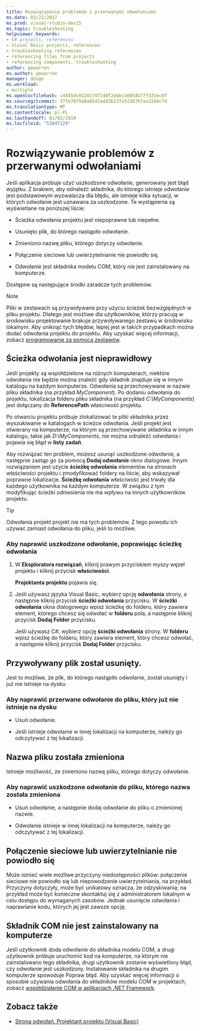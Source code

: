 ```yaml
---
title: Rozwiązywanie problemów z przerwanymi odwołaniami
ms.date: 03/21/2017
ms.prod: visual-studio-dev15
ms.topic: troubleshooting
helpviewer_keywords:
- C# projects, references
- Visual Basic projects, references
- troubleshooting references
- referencing files from projects
- referencing components, troubleshooting
author: gewarren
ms.author: gewarren
manager: douge
ms.workload:
- multiple
ms.openlocfilehash: c4d45dc01201747240f2ebbc50854b77fd31ec0f
ms.sourcegitcommit: 37fb7075b0a65d2add3b137a5230767aa3266c74
ms.translationtype: MT
ms.contentlocale: pl-PL
ms.lasthandoff: 01/02/2019
ms.locfileid: "53847129"
---
```

# <a name="troubleshoot-broken-references"></a>Rozwiązywanie problemów z przerwanymi odwołaniami

Jeśli aplikacja próbuje użyć uszkodzone odwołanie, generowany jest błąd wyjątku. Z brakiem, aby odnaleźć składnika, do którego istnieje odwołanie jest podstawowym wyzwalacza dla błędu, ale istnieje kilka sytuacji, w których odwołanie jest uznawana za uszkodzone. Te wystąpienia są wyświetlane na poniższej liście:

- Ścieżka odwołania projektu jest niepoprawne lub niepełne.

- Usunięto plik, do którego nastąpiło odwołanie.

- Zmieniono nazwę pliku, którego dotyczy odwołanie.

- Połączenie sieciowe lub uwierzytelnianie nie powiodło się.

- Odwołanie jest składnika modelu COM, który nie jest zainstalowany na komputerze.

Dostępne są następujące środki zaradcze tych problemów.

> [!NOTE]
> Pliki w zestawach są przywoływane przy użyciu ścieżek bezwzględnych w pliku projektu. Dlatego jest możliwe dla użytkowników, którzy pracują w środowisku projektowanie brakuje przywoływanego zestawu w środowisku lokalnym. Aby uniknąć tych błędów, lepiej jest w takich przypadkach można dodać odwołania projektu do projektu. Aby uzyskać więcej informacji, zobacz [programowanie za pomocą zestawów](/dotnet/framework/app-domains/programming-with-assemblies).

## <a name="reference-path-is-incorrect"></a>Ścieżka odwołania jest nieprawidłowy

Jeśli projekty są współdzielone na różnych komputerach, niektóre odwołania nie będzie można znaleźć gdy składnik znajduje się w innym katalogu na każdym komputerze. Odwołania są przechowywane w nazwie pliku składnika (na przykład *MyComponent*). Po dodaniu odwołania do projektu, lokalizacja folderu pliku składnika (na przykład *C:\MyComponents*) jest dołączany do **ReferencePath** właściwość projektu.

Po otwarciu projektu próbuje zlokalizować te pliki składnika przez wyszukiwanie w katalogach w ścieżce odwołania. Jeśli projekt jest otwierany na komputerze, na którym są przechowywane składnika w innym katalogu, takie jak *D:\MyComponents*, nie można odnaleźć odwołania i pojawia się błąd w **listy zadań**.

Aby rozwiązać ten problem, możesz usunąć uszkodzone odwołanie, a następnie zastąp go za pomocą **Dodaj odwołanie** okno dialogowe. Innym rozwiązaniem jest użycie **ścieżkę odwołania** elementów na stronach właściwości projektu i zmodyfikować foldery na liście, aby wskazywał poprawne lokalizacje. **Ścieżkę odwołania** właściwość jest trwały dla każdego użytkownika na każdym komputerze. W związku z tym modyfikując ścieżki odniesienia nie ma wpływu na innych użytkowników projektu.

> [!TIP]
> Odwołania projekt projekt nie ma tych problemów. Z tego powodu ich używać zamiast odwołania do pliku, jeśli to możliwe.

### <a name="to-fix-a-broken-project-reference-by-correcting-the-reference-path"></a>Aby naprawić uszkodzone odwołanie, poprawiając ścieżkę odwołania

1. W **Eksploratora rozwiązań**, kliknij prawym przyciskiem myszy węzeł projektu i kliknij przycisk **właściwości**.

   **Projektanta projektu** pojawia się.

1. Jeśli używasz języka Visual Basic, wybierz opcję **odwołania** strony, a następnie kliknij przycisk **ścieżki odwołania** przycisku. W **ścieżki odwołania** okna dialogowego wpisz ścieżkę do folderu, który zawiera element, którego chcesz się odwołać w **folderu** pola, a następnie kliknij przycisk **Dodaj Folder** przycisku.

    Jeśli używasz C#, wybierz opcję **ścieżki odwołania** strony. W **folderu** wpisz ścieżkę do folderu, który zawiera element, który chcesz odwołać, a następnie kliknij przycisk **Dodaj Folder** przycisku.

## <a name="referenced-file-has-been-deleted"></a>Przywoływany plik został usunięty.

Jest to możliwe, że plik, do którego nastąpiło odwołanie, został usunięty i już nie istnieje na dysku.

### <a name="to-fix-a-broken-project-reference-for-a-file-that-no-longer-exists-on-your-drive"></a>Aby naprawić przerwane odwołanie do pliku, który już nie istnieje na dysku

- Usuń odwołanie.

- Jeśli istnieje odwołanie w innej lokalizacji na komputerze, należy go odczytywać z tej lokalizacji.

## <a name="referenced-file-has-been-renamed"></a>Nazwa pliku została zmieniona

Istnieje możliwość, że zmieniono nazwę pliku, którego dotyczy odwołanie.

### <a name="to-fix-a-broken-reference-for-a-file-that-has-been-renamed"></a>Aby naprawić uszkodzone odwołanie do pliku, którego nazwa została zmieniona

- Usuń odwołanie, a następnie dodaj odwołanie do pliku o zmienionej nazwie.

- Odwołanie istnieje w innej lokalizacji na komputerze, należy go odczytywać z tej lokalizacji.

## <a name="network-connection-or-authentication-has-failed"></a>Połączenie sieciowe lub uwierzytelnianie nie powiodło się

Może istnieć wiele możliwe przyczyny niedostępności plików: połączenie sieciowe nie powiodło się lub niepowodzenie uwierzytelniania, na przykład. Przyczyny dotyczyły, może być unikatowy oznacza, że odzyskiwania; na przykład może być konieczne skontaktuj się z administratorem lokalnym w celu dostępu do wymaganych zasobów. Jednak usunięcie odwołania i naprawianie kodu, których jej jest zawsze opcję.

## <a name="com-component-is-not-installed-on-computer"></a>Składnik COM nie jest zainstalowany na komputerze

Jeśli użytkownik doda odwołanie do składnika modelu COM, a drugi użytkownik próbuje uruchomić kod na komputerze, na którym nie zainstalowano tego składnika, drugi użytkownik zostanie wyświetlony błąd, czy odwołanie jest uszkodzony. Instalowanie składnika na drugim komputerze spowoduje Popraw błąd. Aby uzyskać więcej informacji o sposobie używania odwołania do składników modelu COM w projektach, zobacz [współdziałanie COM w aplikacjach .NET Framework](/dotnet/visual-basic/programming-guide/com-interop/com-interoperability-in-net-framework-applications).

## <a name="see-also"></a>Zobacz także

- [Strona odwołań, Projektant projektu (Visual Basic)](../ide/reference/references-page-project-designer-visual-basic.md)